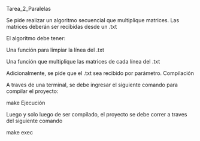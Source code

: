 Tarea_2_Paralelas

Se pide realizar un algoritmo secuencial que multiplique matrices. Las matrices deberán ser recibidas desde un .txt

El algoritmo debe tener:

Una función para limpiar la línea del .txt

Una función que multiplique las matrices de cada línea del .txt

Adicionalmente, se pide que el .txt sea recibido por parámetro.
Compilación

A traves de una terminal, se debe ingresar el siguiente comando para compilar el proyecto:

make
Ejecución

Luego y solo luego de ser compilado, el proyecto se debe correr a traves del siguiente comando

make exec
